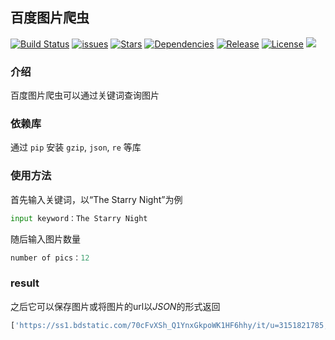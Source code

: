 ## 百度图片爬虫

[![Build Status](https://xibosun.github.io/douban_spider/docs/build_status.svg)](https://xibosun.github.io/baidu_spider)
[![issues](https://xibosun.github.io/douban_spider/docs/issues.svg)](https://xibosun.github.io/baidu_spider/issues)
[![Stars](https://xibosun.github.io/douban_spider/docs/stars.svg)](https://xibosun.github.io/baidu_spider/stargazers)
[![Dependencies](https://xibosun.github.io/douban_spider/docs/dependencies.svg)](https://www.python.org/downloads/release/python-363/)
[![Release](https://xibosun.github.io/douban_spider/docs/release.svg)](https://xibosun.github.io/baidu_spider)
[![License](https://xibosun.github.io/douban_spider/docs/license.svg)](https://opensource.org/licenses/mit-license.php)
[![](https://xibosun.github.io/douban_spider/docs/english.svg)](README.md)

### 介绍

百度图片爬虫可以通过关键词查询图片

### 依赖库

通过 `pip` 安装 `gzip`, `json`, `re` 等库

### 使用方法

首先输入关键词，以“The Starry Night”为例

```python
input keyword：The Starry Night
```

随后输入图片数量

```python
number of pics：12
```

### result

之后它可以保存图片或将图片的url以*JSON*的形式返回

```python
['https://ss1.bdstatic.com/70cFvXSh_Q1YnxGkpoWK1HF6hhy/it/u=3151821785,2257953516&fm=27&gp=0.jpg', 'https://ss0.bdstatic.com/70cFvHSh_Q1YnxGkpoWK1HF6hhy/it/u=2180750087,196933357&fm=27&gp=0.jpg', 'https://ss1.bdstatic.com/70cFvXSh_Q1YnxGkpoWK1HF6hhy/it/u=3934163105,2026184406&fm=27&gp=0.jpg', 'https://ss1.bdstatic.com/70cFuXSh_Q1YnxGkpoWK1HF6hhy/it/u=3378451335,1895294952&fm=27&gp=0.jpg', 'https://ss2.bdstatic.com/70cFvnSh_Q1YnxGkpoWK1HF6hhy/it/u=3879481087,3883224317&fm=27&gp=0.jpg', 'https://ss0.bdstatic.com/70cFvHSh_Q1YnxGkpoWK1HF6hhy/it/u=386725354,2830833392&fm=27&gp=0.jpg', 'https://ss1.bdstatic.com/70cFuXSh_Q1YnxGkpoWK1HF6hhy/it/u=2074250503,1148182660&fm=27&gp=0.jpg', 'https://ss0.bdstatic.com/70cFvHSh_Q1YnxGkpoWK1HF6hhy/it/u=3201361018,3145236084&fm=27&gp=0.jpg', 'https://ss0.bdstatic.com/70cFvHSh_Q1YnxGkpoWK1HF6hhy/it/u=1472224935,1575682395&fm=27&gp=0.jpg', 'https://ss1.bdstatic.com/70cFvXSh_Q1YnxGkpoWK1HF6hhy/it/u=1081326597,2339731606&fm=27&gp=0.jpg', 'https://ss1.bdstatic.com/70cFuXSh_Q1YnxGkpoWK1HF6hhy/it/u=4026543696,3011650539&fm=27&gp=0.jpg', 'https://ss0.bdstatic.com/70cFvHSh_Q1YnxGkpoWK1HF6hhy/it/u=4139601809,3953991665&fm=27&gp=0.jpg']
```
